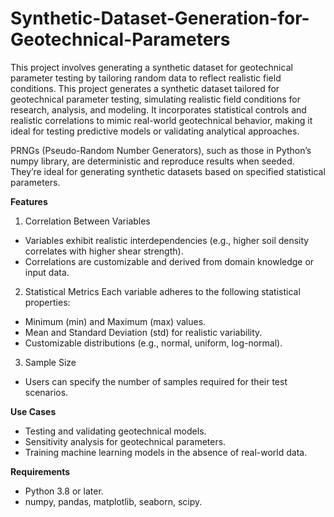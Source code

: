 # Synthetic-Dataset-Generation-for-Geotechnical-Parameters
This project involves generating a synthetic dataset for geotechnical parameter testing by tailoring random data to reflect realistic field conditions. 
This project generates a synthetic dataset tailored for geotechnical parameter testing, simulating realistic field conditions for research, analysis, and modeling. It incorporates statistical controls and realistic correlations to mimic real-world geotechnical behavior, making it ideal for testing predictive models or validating analytical approaches. 


PRNGs (Pseudo-Random Number Generators), such as those in Python’s numpy library, are deterministic and reproduce results when seeded. They’re ideal for generating synthetic datasets based on specified statistical parameters.

**Features**

1. Correlation Between Variables

- Variables exhibit realistic interdependencies (e.g., higher soil density correlates with higher shear strength).
- Correlations are customizable and derived from domain knowledge or input data.

2. Statistical Metrics
Each variable adheres to the following statistical properties:

- Minimum (min) and Maximum (max) values.
- Mean and Standard Deviation (std) for realistic variability.
- Customizable distributions (e.g., normal, uniform, log-normal).

3. Sample Size

- Users can specify the number of samples required for their test scenarios. 

**Use Cases**

- Testing and validating geotechnical models.
- Sensitivity analysis for geotechnical parameters.
- Training machine learning models in the absence of real-world data. 

**Requirements**

- Python 3.8 or later.
- numpy, pandas, matplotlib, seaborn, scipy.
